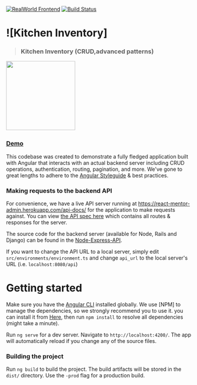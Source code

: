 [![RealWorld Frontend](https://img.shields.io/badge/realworld-frontend-%23783578.svg)](http://realworld.io)
[![Build Status](https://travis-ci.org/gothinkster/angular-realworld-example-app.svg?branch=master)](https://travis-ci.org/gothinkster/angular-realworld-example-app)

# ![Kitchen Inventory]
> ### Kitchen Inventory (CRUD,advanced patterns) 


<a href="https://stackblitz.com/edit/angular-realworld" target="_blank"><img width="187" src="./kitchen-inventory" /></a>&nbsp;&nbsp;

### [Demo](https://compassionate-galileo-47ae33.netlify.com)&nbsp;&nbsp;&nbsp;&nbsp;



This codebase was created to demonstrate a fully fledged application built with Angular that interacts with an actual backend server including CRUD operations, authentication, routing, pagination, and more. We've gone to great lengths to adhere to the [Angular Styleguide](https://angular.io/styleguide) & best practices.



### Making requests to the backend API

For convenience, we have a live API server running at https://react-mentor-admin.herokuapp.com/api-docs/ for the application to make requests against. You can view [the API spec here](https://github.com/ikhlaq1/CRUD-API-in-nodejs-with-mongoDB-Swagger-Docs-) which contains all routes & responses for the server.

The source code for the backend server (available for Node, Rails and Django) can be found in the [Node-Express-API](https://github.com/ikhlaq1/CRUD-API-in-nodejs-with-mongoDB-Swagger-Docs-).

If you want to change the API URL to a local server, simply edit `src/environments/environment.ts` and change `api_url` to the local server's URL (i.e. `localhost:8080/api`)


# Getting started

Make sure you have the [Angular CLI](https://github.com/angular/angular-cli#installation) installed globally. We use [NPM] to manage the dependencies, so we strongly recommend you to use it. you can install it from [Here](https://nodejs.org/en/), then run `npm install` to resolve all dependencies (might take a minute).

Run `ng serve` for a dev server. Navigate to `http://localhost:4200/`. The app will automatically reload if you change any of the source files.

### Building the project
Run `ng build` to build the project. The build artifacts will be stored in the `dist/` directory. Use the `-prod` flag for a production build.

